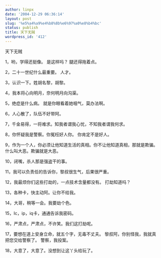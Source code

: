 ```yaml
---
author: linpx
date: '2004-12-29 06:36:14'
layout: post
slug: '%e5%a4%a9%e4%b8%8b%e6%97%a0%e8%b4%bc'
status: publish
title: 天下无贼
wordpress_id: '412'
---
```


天下无贼

1，哟，学得还挺像。 是这样吗？ 腿还得拖着点。

2，二十一世纪什么最重要。 人才。

3，认识一下。姓胡名黎，胡黎。

4，我本将心向明月，奈何明月向沟渠。

5，绝症是什么病。 就是你眼看着她咽气，莫办法啊。

6，人心散了，队伍不好带阿。

7，千金易得，一将难求。知我者谓我心忧，不知我者谓我何求。

8，你怀疑我是警察。你冤枉好人你。 你肯定不是好人。

9，作为一个人，你必须让他知道生活的真相。你不让他知道真相，那就是欺骗。 什么叫大恶。欺骗就是大恶。

10，闭嘴，杀人那是强盗干的事。

11，我可以负责任的告诉你，黎叔很生气，后果很严重。

12，我最烦你们这些打劫的，一点技术含量都没有。 打劫知道吗？

13，各种卡，快主动阿。让你不给我。

14，大哥，稍等一会。我要劫个色。

15，Ic，ip，iq卡，通通告诉我密码。

16，严肃点，严肃点，不许笑。我们这打劫呢。

17，要想在道上安身立命，就五个字，无毒不丈夫。 黎叔阿，你别怪我，我就真把您交给警察了。 警察，我投案。

18，大意了，大意了。没想到让这丫头给玩了。

